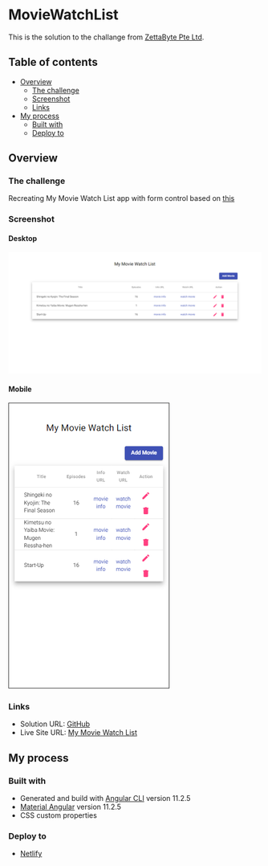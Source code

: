 # MovieWatchList

This is the solution to the challange from [ZettaByte Pte Ltd](https://www.zettabyte.sg/).

## Table of contents

- [Overview](#overview)
  - [The challenge](#the-challenge)
  - [Screenshot](#screenshot)
  - [Links](#links)
- [My process](#my-process)
  - [Built with](#built-with)
  - [Deploy to](#deploy-to)

## Overview

### The challenge

Recreating My Movie Watch List app with form control based on [this](https://my-movie-watch-list.vercel.app/)

### Screenshot

#### Desktop

![](./screenshot/Desktop.PNG)

#### Mobile

![](./screenshot/Mobile.PNG)

### Links

- Solution URL: [GitHub](https://github.com/jojomanurung/MovieWatch-List)
- Live Site URL: [My Movie Watch List](https://my-moviewatch-list.netlify.app/)

## My process

### Built with

- Generated and build with [Angular CLI](https://github.com/angular/angular-cli) version 11.2.5
- [Material Angular](https://material.angular.io/) version 11.2.5
- CSS custom properties

### Deploy to

- [Netlify](https://netlify.com)
